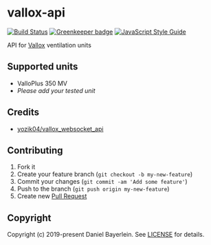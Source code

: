 # vallox-api

[![Build Status](https://travis-ci.org/danielbayerlein/vallox-api.svg?branch=master)](https://travis-ci.org/danielbayerlein/vallox-api)
[![Greenkeeper badge](https://badges.greenkeeper.io/danielbayerlein/vallox-api.svg)](https://greenkeeper.io/)
[![JavaScript Style Guide](https://img.shields.io/badge/code_style-standard-brightgreen.svg)](https://standardjs.com)

API for [Vallox](https://www.vallox.com) ventilation units

## Supported units

* ValloPlus 350 MV
* _Please add your tested unit_


## Credits

* [yozik04/vallox_websocket_api](https://github.com/yozik04/vallox_websocket_api)

## Contributing

1. Fork it
2. Create your feature branch (`git checkout -b my-new-feature`)
3. Commit your changes (`git commit -am 'Add some feature'`)
4. Push to the branch (`git push origin my-new-feature`)
5. Create new [Pull Request](../../pull/new/master)

## Copyright

Copyright (c) 2019-present Daniel Bayerlein. See [LICENSE](./LICENSE.md) for details.